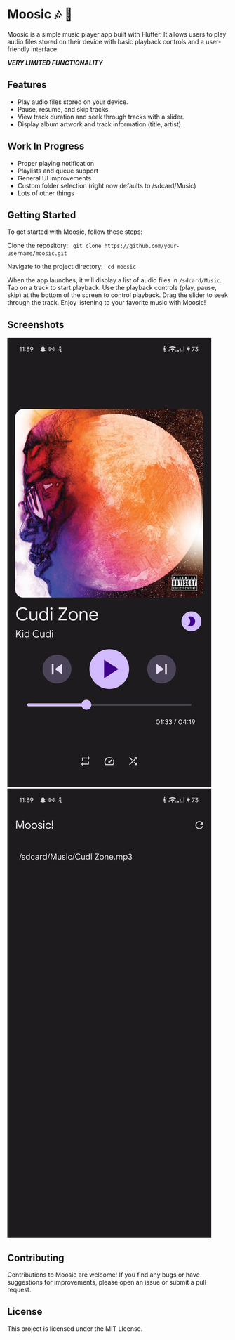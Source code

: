 # Moosic 🎶 🚧

Moosic is a simple music player app built with Flutter. It allows users to play audio files stored on their device with
basic playback controls and a user-friendly interface.

***VERY LIMITED FUNCTIONALITY*** 

## Features

* Play audio files stored on your device.
* Pause, resume, and skip tracks.
* View track duration and seek through tracks with a slider.
* Display album artwork and track information (title, artist).

## Work In Progress
* Proper playing notification
* Playlists and queue support
* General UI improvements
* Custom folder selection (right now defaults to /sdcard/Music)
* Lots of other things

## Getting Started

To get started with Moosic, follow these steps:

Clone the repository:
`
git clone https://github.com/your-username/moosic.git`

Navigate to the project directory:
`
cd moosic`

When the app launches, it will display a list of audio files in `/sdcard/Music`.
Tap on a track to start playback.
Use the playback controls (play, pause, skip) at the bottom of the screen to control playback.
Drag the slider to seek through the track.
Enjoy listening to your favorite music with Moosic!

## Screenshots
![Screenshot 1](scr1.jpg)
![Screenshot 2](scr2.jpg)

## Contributing

Contributions to Moosic are welcome! If you find any bugs or have suggestions for improvements, please open an issue or
submit a pull request.

## License

This project is licensed under the MIT License.